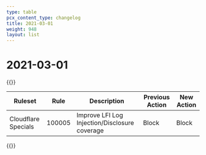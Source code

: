 ```yaml
---
type: table
pcx_content_type: changelog
title: 2021-03-01
weight: 948
layout: list
---
```


# 2021-03-01

{{<table-wrap>}}

<table style="width: 100%">
  <thead>
    <tr>
      <th>Ruleset</th>
      <th>Rule</th>
      <th>Description</th>
      <th>Previous Action</th>
      <th>New Action</th>
    </tr>
  </thead>
  <tbody>
    <tr>
      <td>Cloudflare Specials</td>
      <td>100005</td>
      <td>Improve LFI Log Injection/Disclosure coverage</td>
      <td>Block</td>
      <td>Block</td>
    </tr>
  </tbody>
</table>
{{</table-wrap>}}

